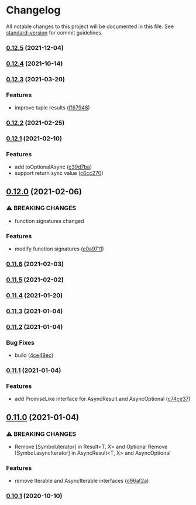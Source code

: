 # Changelog

All notable changes to this project will be documented in this file. See [standard-version](https://github.com/conventional-changelog/standard-version) for commit guidelines.

### [0.12.5](https://github.com/BlackGlory/return-style/compare/v0.12.4...v0.12.5) (2021-12-04)

### [0.12.4](https://github.com/BlackGlory/return-style/compare/v0.12.3...v0.12.4) (2021-10-14)

### [0.12.3](https://github.com/BlackGlory/return-style/compare/v0.12.2...v0.12.3) (2021-03-20)


### Features

* improve tuple results ([ff67948](https://github.com/BlackGlory/return-style/commit/ff6794850a5935aea237f01b921855c0429c5106))

### [0.12.2](https://github.com/BlackGlory/return-style/compare/v0.12.1...v0.12.2) (2021-02-25)

### [0.12.1](https://github.com/BlackGlory/return-style/compare/v0.12.0...v0.12.1) (2021-02-10)


### Features

* add toOptionalAsync ([c39d7ba](https://github.com/BlackGlory/return-style/commit/c39d7ba070d22463addf23de4115e4ef5f2a62a9))
* support return sync value ([c6cc270](https://github.com/BlackGlory/return-style/commit/c6cc27074d4c4e0fb980bdc58049b557156cf14b))

## [0.12.0](https://github.com/BlackGlory/return-style/compare/v0.11.6...v0.12.0) (2021-02-06)


### ⚠ BREAKING CHANGES

* function signatures changed

### Features

* modify function signatures ([e0a9711](https://github.com/BlackGlory/return-style/commit/e0a9711475d15a5c12661d1f0fff6fa8de4e1c68))

### [0.11.6](https://github.com/BlackGlory/return-style/compare/v0.11.5...v0.11.6) (2021-02-03)

### [0.11.5](https://github.com/BlackGlory/return-style/compare/v0.11.4...v0.11.5) (2021-02-02)

### [0.11.4](https://github.com/BlackGlory/return-style/compare/v0.11.3...v0.11.4) (2021-01-20)

### [0.11.3](https://github.com/BlackGlory/return-style/compare/v0.11.2...v0.11.3) (2021-01-04)

### [0.11.2](https://github.com/BlackGlory/return-style/compare/v0.11.1...v0.11.2) (2021-01-04)


### Bug Fixes

* build ([4ce48ec](https://github.com/BlackGlory/return-style/commit/4ce48ecaaadef37e55f6338ec00e8bca7fe8ffca))

### [0.11.1](https://github.com/BlackGlory/return-style/compare/v0.11.0...v0.11.1) (2021-01-04)


### Features

* add PromiseLike interface for AsyncResult and AsyncOptional ([c74ce37](https://github.com/BlackGlory/return-style/commit/c74ce377aec5e738a1b9bdc98f43c1337868b85c))

## [0.11.0](https://github.com/BlackGlory/return-style/compare/v0.10.1...v0.11.0) (2021-01-04)


### ⚠ BREAKING CHANGES

* Remove [Symbol.iterator] in Result<T, X> and Optional<T>
Remove [Symbol.asyncIterator] in AsyncResult<T, X> and AsyncOptional<T>

### Features

* remove Iterable and AsyncIterable interfaces ([d96af2a](https://github.com/BlackGlory/return-style/commit/d96af2a2b7abdbaa21a3aac2a5dd5916ae4bba4e))

### [0.10.1](https://github.com/BlackGlory/return-style/compare/v0.10.0...v0.10.1) (2020-10-10)
